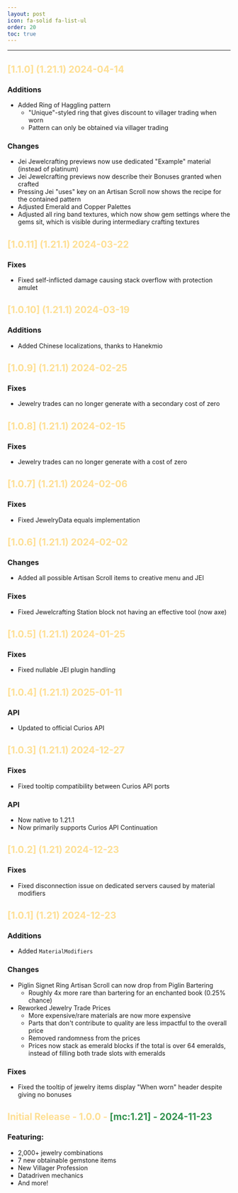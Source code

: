 ```yaml
---
layout: post
icon: fa-solid fa-list-ul
order: 20
toc: true
---
```


<style>
.yellow {
color:rgba(255, 194, 41, 0.5);
}

.yellow2 {
color:rgba(223, 187, 0, 0.91)
}

.yellow3 {
color:rgba(0, 120, 36, 0.81)
}
</style>

<hr>

## <span class="yellow"> [1.1.0] (1.21.1) 2024-04-14</span>
### Additions
- Added Ring of Haggling pattern
  - "Unique"-styled ring that gives discount to villager trading when worn
  - Pattern can only be obtained via villager trading
### Changes
- Jei Jewelcrafting previews now use dedicated "Example" material (instead of platinum)
- Jei Jewelcrafting previews now describe their Bonuses granted when crafted
- Pressing Jei "uses" key on an Artisan Scroll now shows the recipe for the contained pattern
- Adjusted Emerald and Copper Palettes
- Adjusted all ring band textures, which now show gem settings where the gems sit, which is visible during intermediary crafting textures

## <span class="yellow"> [1.0.11] (1.21.1) 2024-03-22</span>
### Fixes
- Fixed self-inflicted damage causing stack overflow with protection amulet

## <span class="yellow"> [1.0.10] (1.21.1) 2024-03-19</span>
### Additions
- Added Chinese localizations, thanks to Hanekmio

## <span class="yellow"> [1.0.9] (1.21.1) 2024-02-25</span>
### Fixes
- Jewelry trades can no longer generate with a secondary cost of zero

## <span class="yellow"> [1.0.8] (1.21.1) 2024-02-15</span>
### Fixes
- Jewelry trades can no longer generate with a cost of zero

## <span class="yellow"> [1.0.7] (1.21.1) 2024-02-06</span>
### Fixes
- Fixed JewelryData equals implementation

## <span class="yellow"> [1.0.6] (1.21.1) 2024-02-02</span>
### Changes
- Added all possible Artisan Scroll items to creative menu and JEI

### Fixes
- Fixed Jewelcrafting Station block not having an effective tool (now axe)

## <span class="yellow"> [1.0.5] (1.21.1) 2024-01-25</span>
### Fixes
- Fixed nullable JEI plugin handling

## <span class="yellow"> [1.0.4] (1.21.1) 2025-01-11</span>
### API
- Updated to official Curios API

## <span class="yellow"> [1.0.3] (1.21.1) 2024-12-27</span>
### Fixes
- Fixed tooltip compatibility between Curios API ports

### API
- Now native to 1.21.1
- Now primarily supports Curios API Continuation

## <span class="yellow"> [1.0.2] (1.21) 2024-12-23</span>
### Fixes
- Fixed disconnection issue on dedicated servers caused by material modifiers

## <span class="yellow"> [1.0.1] (1.21) 2024-12-23</span>
### Additions
- Added `MaterialModifiers`

### Changes
- Piglin Signet Ring Artisan Scroll can now drop from Piglin Bartering
  - Roughly 4x more rare than bartering for an enchanted book (0.25% chance)
- Reworked Jewelry Trade Prices
  - More expensive/rare materials are now more expensive
  - Parts that don't contribute to quality are less impactful to the overall price
  - Removed randomness from the prices
  - Prices now stack as emerald blocks if the total is over 64 emeralds, instead of filling both trade slots with emeralds

### Fixes
- Fixed the tooltip of jewelry items display "When worn" header despite giving no bonuses 

## <span class="yellow"> Initial Release - 1.0.0 - </span> <span class="yellow3"> [mc:1.21] - 2024-11-23</span>

### Featuring:
- 2,000+ jewelry combinations
- 7 new obtainable gemstone items
- New Villager Profession
- Datadriven mechanics
- And more!


